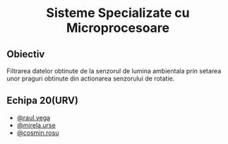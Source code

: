 <div align="center">

# Sisteme Specializate cu Microprocesoare

<div align="left">

## Obiectiv 
Filtrarea datelor obtinute de la senzorul de lumina ambientala prin setarea unor praguri obtinute din actionarea senzorului de rotatie.

## Echipa 20(URV)

- [@raul.vega](https://github.com/veginho)
- [@mirela.urse](https://github.com/MirelaUrse09)
- [@cosmin.rosu](https://github.com/vred29)

